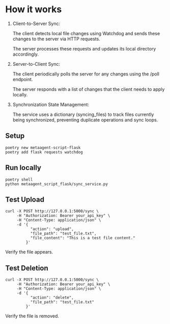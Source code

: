 # How it works

1. Client-to-Server Sync:

    The client detects local file changes using Watchdog and sends these changes to the server via HTTP requests.

    The server processes these requests and updates its local directory accordingly.

2. Server-to-Client Sync:

    The client periodically polls the server for any changes using the /poll endpoint.

    The server responds with a list of changes that the client needs to apply locally.

3. Synchronization State Management:

    The service uses a dictionary (syncing_files) to track files currently being synchronized, preventing duplicate operations and sync loops.

## Setup

```
poetry new metaagent-script-flask
poetry add flask requests watchdog
```

## Run locally

```
poetry shell
python metaagent_script_flask/sync_service.py
```

## Test Upload

```
curl -X POST http://127.0.0.1:5000/sync \
     -H "Authorization: Bearer your_api_key" \
     -H "Content-Type: application/json" \
     -d '{
           "action": "upload",
           "file_path": "test_file.txt",
           "file_content": "This is a test file content."
         }'
```

Verify the file appears.

## Test Deletion

```
curl -X POST http://127.0.0.1:5000/sync \
     -H "Authorization: Bearer your_api_key" \
     -H "Content-Type: application/json" \
     -d '{
           "action": "delete",
           "file_path": "test_file.txt"
         }'
```

Verify the file is removed.
